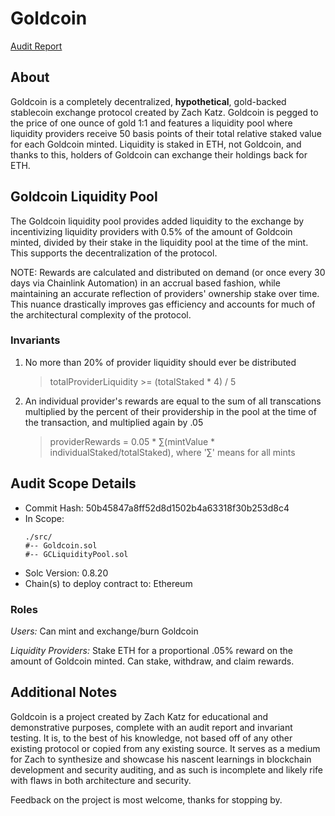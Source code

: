 # Goldcoin

[Audit Report](audit/report.pdf)

## About
Goldcoin is a completely decentralized, **hypothetical**, gold-backed stablecoin exchange protocol created by Zach Katz. Goldcoin is pegged to the price of one ounce of gold 1:1 and features a liquidity pool where liquidity providers receive 50 basis points of their total relative staked value for each Goldcoin minted. Liquidity is staked in ETH, not Goldcoin, and thanks to this, holders of Goldcoin can exchange their holdings back for ETH.


## Goldcoin Liquidity Pool
The Goldcoin liquidity pool provides added liquidity to the exchange by incentivizing liquidity providers with 0.5% of the amount of Goldcoin minted, divided by their stake in the liquidity pool at the time of the mint. This supports the decentralization of the protocol.

NOTE: Rewards are calculated and distributed on demand (or once every 30 days via Chainlink Automation) in an accrual based fashion, while maintaining an accurate reflection of providers' ownership stake over time. This nuance drastically improves gas efficiency and accounts for much of the architectural complexity of the protocol.

### Invariants
1. No more than 20% of provider liquidity should ever be distributed

   > totalProviderLiquidity >= (totalStaked * 4) / 5
2. An individual provider's rewards are equal to the sum of all transcations multiplied by the percent of their providership in the pool at the time of the transaction, and multiplied again by .05

   > providerRewards = 0.05 * ∑(mintValue * individualStaked/totalStaked), where '∑' means for all mints


## Audit Scope Details

* Commit Hash: 50b45847a8ff52d8d1502b4a63318f30b253d8c4
* In Scope: 
    ```
    ./src/
    #-- Goldcoin.sol
    #-- GCLiquidityPool.sol
    ```
* Solc Version: 0.8.20
* Chain(s) to deploy contract to: Ethereum

### Roles
*Users:* Can mint and exchange/burn Goldcoin

*Liquidity Providers:* Stake ETH for a proportional .05% reward on the amount of Goldcoin minted. Can stake, withdraw, and claim rewards.


## Additional Notes

Goldcoin is a project created by Zach Katz for educational and demonstrative purposes, complete with an audit report and invariant testing. It is, to the best of his knowledge, not based off of any other existing protocol or copied from any existing source. It serves as a medium for Zach to synthesize and showcase his nascent learnings in blockchain development and security auditing, and as such is incomplete and likely rife with flaws in both architecture and security. 

Feedback on the project is most welcome, thanks for stopping by.


